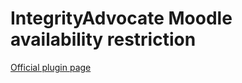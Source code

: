 # IntegrityAdvocate Moodle availability restriction

[Official plugin page](https://moodle.org/plugins/availability_integrityadvocate)